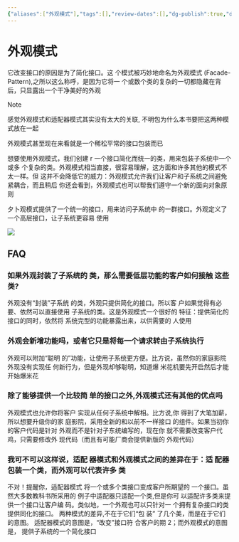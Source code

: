 ```yaml
---
{"aliases":["外观模式"],"tags":[],"review-dates":[],"dg-publish":true,"date-created":"2023-10-17-Tue, 6:36:50 pm","date-modified":"2023-10-17-Tue, 6:38:12 pm","permalink":"/programming/basic/cs-basic/design-pattern/facade-pattern/","dgPassFrontmatter":true}
---
```



# 外观模式

它改变接口的原因是为了简化接口。这 个模式被巧妙地命名为外观模式 (Facade-Pattern),之所以这么称呼，是因为它将一 个或数个类的复杂的一切都隐藏在背后，只显露出一个干净美好的外观

> [!note]
> 感觉外观模式和适配器模式其实没有太大的关联, 不明包为什么本书要把这两种模式放在一起
> 
> 外观模式甚至现在来看就是一个稀松平常的接口包装而已

想要使用外观模式，我们创建 r 一个接口简化而统一的类，用来包装子系统中一个或多 个复杂的类。外观模式相当直接，很容易理解，这方面和许多其他的模式不太一样。但 这并不会降低它的威力：外观模式允许我们让客户和子系统之间避免紧耦合，而且稍后 你还会看到，外观模式也可以帮我们遵守一个新的面向对象原则

夕卜观模式提供了一个统一的接口，用来访问子系统中 的一群接口。外观定义了一个高层接口，让子系统更容易 使用

![](/img/user/programming/basic/cs-basic/design-pattern/facade-pattern/image-20231017183747328.png)

## FAQ

### 如果外观封装了子系统的 类，那么需要低层功能的客户如何接触 这些类?

外观没有“封装”子系统 的类，外观只提供简化的接口。所以客 户如果觉得有必要、依然可以直接使用 子系统的类。这是外观模式一个很好的 特征：提供简化的接口的同时，依然将 系统完型的功能暴露出来，以供需要的 人使用

### 外观会新增功能吗，或者它只是将每一个请求转由子系统执行

外观可以附加“聪明 的”功能，让使用子系统更方便。比方说，虽然你的家庭影院外现没有实现任 何新行为，但是外现却够聪明，知道爆 米花机要先开启然后才能开始爆米花

### 除了能够提供一个比较简 单的接口之外,外观模式还有其他的优点吗

外观模式也允许你将客户 实现从任何子系统中解相。比方说,你 得到了大笔加薪，所以想要升级你的家 庭影院，采用全新的和以前不一样接口 的组件。如果当初你的客户代码是针对 外观而不是针对子东统编写的，现在你 就不需要改变客户代鸡，只需要修改外 现代码（而且有可能厂商会提供新版的 外观代码）

### 我可不可以这样说，适配 器模式和外观模式之间的差异在于：适 配器包装一个类，而外观可以代表许多 类

不对！提醒你，适配器模式 将一个或多个类接口变成客户所期望的 一个接口。虽然大多数教科书所采用的 例子中适配器只适配一个类,但是你可 以适配许多类来提供一个接口让客户编 码。类似地，一个外观也可以只针对一 个拥有复杂接口的类提供同化的接口。 两种模式的差异,不在于它们“包 装” 了几个美，而是在于它们的意图。 适配器模式的意图是，“改变”接口符 合客户的期 2；而外观模式的意图是， 提供子系统的一个简化接口
